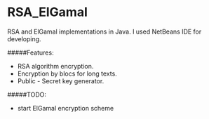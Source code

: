 RSA_ElGamal
===========

RSA and ElGamal implementations in Java.
I used NetBeans IDE for developing.

#####Features:
* RSA algorithm encryption. 
* Encryption by blocs for long texts.
* Public - Secret key generator.

#####TODO:

* start ElGamal encryption scheme


